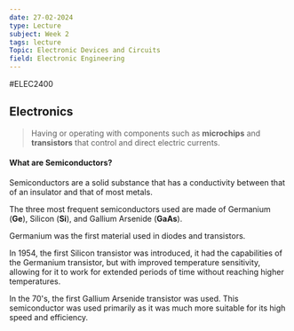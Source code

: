 ```yaml
---
date: 27-02-2024
type: Lecture
subject: Week 2
tags: lecture
Topic: Electronic Devices and Circuits
field: Electronic Engineering
---
```

#ELEC2400

## Electronics

> Having or operating with components such as **microchips** and **transistors** that control and direct electric currents.

#### What are Semiconductors?

Semiconductors are a solid substance that has a conductivity between that of an insulator and that of most metals.

The three most frequent semiconductors used are made of Germanium (**Ge**), Silicon (**Si**), and Gallium Arsenide (**GaAs**).

Germanium was the first material used in diodes and transistors. 

In 1954, the first Silicon transistor was introduced, it had the capabilities of the Germanium transistor, but with improved temperature sensitivity, allowing for it to work for extended periods of time without reaching higher temperatures.

In the 70's, the first Gallium Arsenide transistor was used. This semiconductor was used primarily as it was much more suitable for its high speed and efficiency.


